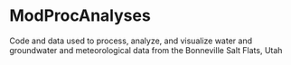 # ModProcAnalyses
Code and data used to process, analyze, and visualize water and groundwater and meteorological data from the Bonneville Salt Flats, Utah
